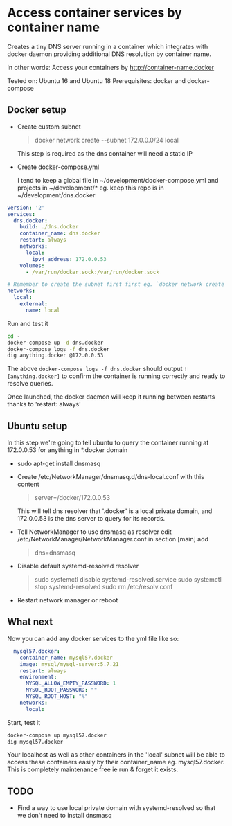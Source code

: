 # Access container services by container name

Creates a tiny DNS server running in a container which
integrates with docker daemon providing additional
DNS resolution by container name.

In other words: Access your containers by http://container-name.docker

Tested on: Ubuntu 16 and Ubuntu 18
Prerequisites: docker and docker-compose

## Docker setup 

* Create custom subnet

  > docker network create --subnet 172.0.0.0/24 local

  This step is required as the dns container will need a static IP

* Create docker-compose.yml

  I tend to keep a global file in ~/development/docker-compose.yml and projects in ~/development/*
  eg. keep this repo is in ~/development/dns.docker  

```yml
version: '2'
services:
  dns.docker:
    build: ./dns.docker
    container_name: dns.docker
    restart: always
    networks:
      local:
        ipv4_address: 172.0.0.53
    volumes:
      - /var/run/docker.sock:/var/run/docker.sock

# Remember to create the subnet first first eg. `docker network create --subnet 172.0.0.0/24 local`
networks:
  local:
    external:
      name: local
```

Run and test it

```bash
cd ~
docker-compose up -d dns.docker
docker-compose logs -f dns.docker
dig anything.docker @172.0.0.53
```

The above `docker-compose logs -f dns.docker` should output `! [anything.docker]`
to confirm the container is running correctly and ready to resolve queries.

Once launched, the docker daemon will keep it running between restarts thanks to 'restart: always'

## Ubuntu setup 

In this step we're going to tell ubuntu to query the container running at 172.0.0.53
for anything in *.docker domain

* sudo apt-get install dnsmasq

* Create /etc/NetworkManager/dnsmasq.d/dns-local.conf with this content

  > server=/docker/172.0.0.53

  This will tell dns resolver that '.docker' is a local private domain,
  and 172.0.0.53 is the dns server to query for its records.

* Tell NetworkManager to use dnsmasq as resolver
  edit /etc/NetworkManager/NetworkManager.conf in section [main] add
  > dns=dnsmasq

* Disable default systemd-resolved resolver

  > sudo systemctl disable systemd-resolved.service
  > sudo systemctl stop systemd-resolved
  > sudo rm /etc/resolv.conf

* Restart network manager or reboot

## What next

Now you can add any docker services to the yml file like so:

```yml
  mysql57.docker:
    container_name: mysql57.docker
    image: mysql/mysql-server:5.7.21
    restart: always
    environment:
      MYSQL_ALLOW_EMPTY_PASSWORD: 1
      MYSQL_ROOT_PASSWORD: ""
      MYSQL_ROOT_HOST: "%"
    networks:
      local:
```

Start, test it

```bash
docker-compose up mysql57.docker
dig mysql57.docker
```

Your localhost as well as other containers in the 'local' subnet will be able to access these
containers easily by their container_name eg. mysql57.docker.
This is completely maintenance free ie run & forget it exists.

## TODO
* Find a way to use local private domain with systemd-resolved so that we don't need to install dnsmasq
